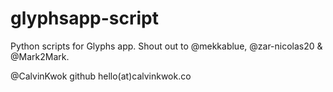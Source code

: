 # glyphsapp-script

Python scripts for Glyphs app. Shout out to @mekkablue, @zar-nicolas20 & @Mark2Mark.

@CalvinKwok github
hello(at)calvinkwok.co
